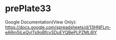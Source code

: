 # prePlate33
 
Google Documentation(View Only): https://docs.google.com/spreadsheets/d/13HNFLm-eARm5iLeQylTs9oBfcvSDuEYQBePLPZML6lY